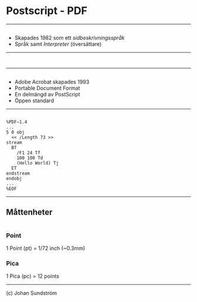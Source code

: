 # Postscript - PDF

---

<img class="myColor" data-src="assets/images/postscript-logo.png">

* Skapades 1982 som ett *sidbeskrivningsspråk*
* Språk samt *Interpreter* (översättare)

---

<img class="myColor" data-src="assets/images/postscript-logo.png">

<pre><code class="language-html" data-trim><script type="text/template">
%!PS
/Courier findfont 
  20 scalefont 
setfont 
  72 500 moveto 
  (Hello world!) show 
showpage 
</script></code></pre>

---

<img class="myColor" width="150" data-src="assets/images/Acrbat-reader-logo.png">

* Adobe Acrobat skapades 1993
* Portable Document Format
* En delmängd av PostScript
* Öppen standard

---

<img class="myColor" width="150" data-src="assets/images/Acrbat-reader-logo.png">

```
%PDF−1.4
...
5 0 obj
  << /Length 73 >>
stream
  BT
    /F1 24 Tf
    100 100 Td
    (Hello World) Tj
  ET
endstream
endobj
...
%EOF
```

---

## Måttenheter

<img class="myColor" data-src="assets/images/ruler.png">

### Point

1 Point (pt) = 1/72 inch (~0.3mm)

### Pica

1 Pica (pc) = 12 points

---

(c) Johan Sundström
